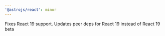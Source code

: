 ```yaml
---
'@astrojs/react': minor
---
```


Fixes React 19 support. Updates peer deps for React 19 instead of React 19 beta 
